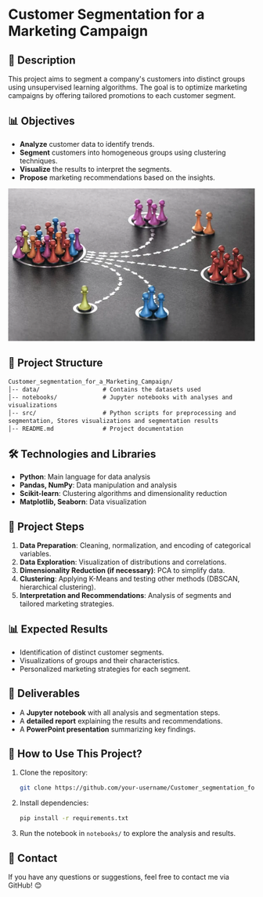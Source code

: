 # Customer Segmentation for a Marketing Campaign

## 📌 Description

This project aims to segment a company's customers into distinct groups using unsupervised learning algorithms. The goal is to optimize marketing campaigns by offering tailored promotions to each customer segment.

## 📊 Objectives

- **Analyze** customer data to identify trends.
- **Segment** customers into homogeneous groups using clustering techniques.
- **Visualize** the results to interpret the segments.
- **Propose** marketing recommendations based on the insights.

![Customer_segmentation](./customer.jpg)

## 📁 Project Structure

```
Customer_segmentation_for_a_Marketing_Campaign/
│-- data/                  # Contains the datasets used
│-- notebooks/             # Jupyter notebooks with analyses and visualizations
│-- src/                   # Python scripts for preprocessing and segmentation, Stores visualizations and segmentation results
│-- README.md              # Project documentation
```

## 🛠️ Technologies and Libraries

- **Python**: Main language for data analysis
- **Pandas, NumPy**: Data manipulation and analysis
- **Scikit-learn**: Clustering algorithms and dimensionality reduction
- **Matplotlib, Seaborn**: Data visualization

## 📌 Project Steps

1. **Data Preparation**: Cleaning, normalization, and encoding of categorical variables.
2. **Data Exploration**: Visualization of distributions and correlations.
3. **Dimensionality Reduction (if necessary)**: PCA to simplify data.
4. **Clustering**: Applying K-Means and testing other methods (DBSCAN, hierarchical clustering).
5. **Interpretation and Recommendations**: Analysis of segments and tailored marketing strategies.

## 📊 Expected Results

- Identification of distinct customer segments.
- Visualizations of groups and their characteristics.
- Personalized marketing strategies for each segment.

## 📜 Deliverables

- A **Jupyter notebook** with all analysis and segmentation steps.
- A **detailed report** explaining the results and recommendations.
- A **PowerPoint presentation** summarizing key findings.

## 🚀 How to Use This Project?

1. Clone the repository:
   ```bash
   git clone https://github.com/your-username/Customer_segmentation_for_a_Marketing_Campaign.git
   ```
2. Install dependencies:
   ```bash
   pip install -r requirements.txt
   ```
3. Run the notebook in `notebooks/` to explore the analysis and results.

## 📩 Contact

If you have any questions or suggestions, feel free to contact me via GitHub! 😊

